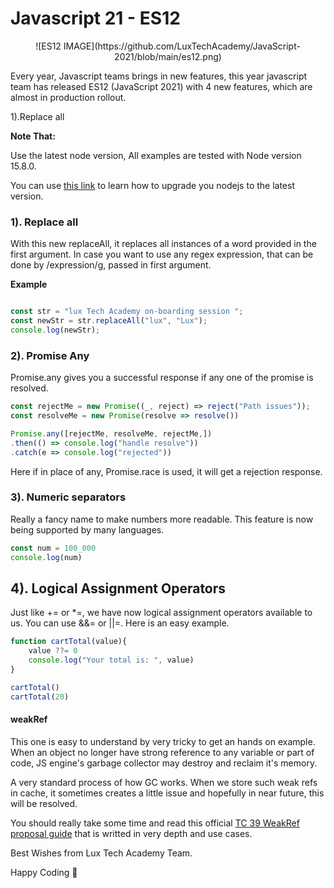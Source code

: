 #  Javascript 21 - ES12
<div align="center">
![ES12 IMAGE](https://github.com/LuxTechAcademy/JavaScript-2021/blob/main/es12.png)
</div>

Every year, Javascript teams brings in new features, this year javascript team has released ES12 (JavaScript 2021)  with  4 new features, which are almost in production rollout.

1).Replace all 



**Note That:**

Use the latest node version,  All examples are tested with Node version 15.8.0.

You can use [this link](https://stackoverflow.com/questions/46210077/how-to-upgrade-nodejs-to-latest-version/46210606) to learn how to upgrade you nodejs to the latest version.

### **1). Replace all**

With this new replaceAll, it replaces all instances of a word provided in the first argument. In case you want to use any regex expression, that can be done by /expression/g, passed in first argument. 

**Example**

~~~javascript

const str = "lux Tech Academy on-boarding session ";
const newStr = str.replaceAll("lux", "Lux");
console.log(newStr);

~~~ 

### **2). Promise Any**

Promise.any gives you a successful response if any one of the promise is resolved. 

~~~javascript
const rejectMe = new Promise((_, reject) => reject("Path issues"));
const resolveMe = new Promise(resolve => resolve())

Promise.any([rejectMe, resolveMe, rejectMe,])
.then(() => console.log("handle resolve"))
.catch(e => console.log("rejected"))
~~~

Here if in place of any, Promise.race is used, it will get a rejection response. 


### **3). Numeric separators**

Really a fancy name to make numbers more readable. This feature is now being supported by many languages.

~~~javascript
const num = 100_000
console.log(num)

~~~ 

## **4). Logical Assignment Operators**

Just like += or *=, we have now logical assignment operators available to us. You can use &&= or ||=. Here is an easy example. 

~~~javascript 
function cartTotal(value){
    value ??= 0
    console.log("Your total is: ", value)
}

cartTotal()
cartTotal(20)
~~~


#### **weakRef**
This one is easy to understand by very tricky to get an hands on example. When an object no longer have strong reference to any variable or part of code, JS engine's garbage collector may destroy and reclaim it's memory.

A very standard process of how GC works. When we store such weak refs in cache, it sometimes creates a little issue and hopefully in near future, this will be resolved. 

You should really take some time and read this official [TC 39 WeakRef proposal guide](https://github.com/tc39/proposal-weakrefs/blob/master/reference.md) that is writted in very depth and use cases.

Best Wishes from Lux Tech Academy Team.

Happy Coding 🥳



